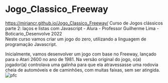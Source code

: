 # <h1>Jogo_Classico_Freeway</h1>
https://miriancr.github.io/Jogo_Classico_Freeway/
Curso de Jogos clássicos parte 2: laços e listas com Javascript - Alura - Professor Guilherme Lima - Boticario_Desenvolve 2022<br>
Neste curso vamos criar um jogo do zero, utilizando a linguagem de programação Javascript.

Inicialmente, vamos desenvolver um jogo com base no Freeway, 
lançado para o Atari 2600 no ano de 1981. Na versão original do jogo, o(a) jogador(a) controlava uma galinha para que ela atravessasse uma rodovia 
cheia de automóveis e de caminhões, com muitas faixas, sem ser atingida.<br>
![pfc](https://user-images.githubusercontent.com/92062517/153680684-804574ba-5935-40a7-b10c-5064ebe234b2.gif)
